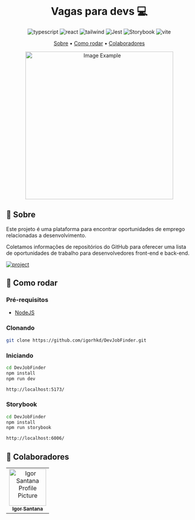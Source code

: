 [TYPESCRIPT__BADGE]: https://img.shields.io/badge/typescript-007ACC?style=for-the-badge&logo=typescript&logoColor=white
[REACT__BADGE]: https://img.shields.io/badge/React-00D8FF?style=for-the-badge&logo=react&logoColor=white
[TAILWIND__BADGE]: https://img.shields.io/badge/tailwind%20Css-06b6d4?style=for-the-badge&logo=tailwindcss&logoColor=white
[VITE__BADGE]: https://img.shields.io/badge/Vite-646CFF?style=for-the-badge&logo=vite&logoColor=white&label
[JEST__BADGE]: https://img.shields.io/badge/Jest-C21325?style=for-the-badge&logo=jest&logoColor=white
[STORYBOOK__BADGE]: https://img.shields.io/badge/Storybook-FF4785?style=for-the-badge&logo=storybook&logoColor=white
[PROJECT__BADGE]: https://img.shields.io/badge/📱Visite_o_projeto-000?style=for-the-badge&logo=project
[PROJECT__URL]: https://developer-job-finder.vercel.app/

<h1 align="center" style="font-weight: bold;">Vagas para devs 💻</h1>

<div align="center">

![typescript][TYPESCRIPT__BADGE]
![react][REACT__BADGE]
![tailwind][TAILWIND__BADGE]
![Jest][JEST__BADGE]
![Storybook][Storybook__BADGE]
![vite][VITE__BADGE]

</div>

<p align="center">
  <a href="#about">Sobre</a> • 
  <a href="#started">Como rodar</a> • 
  <a href="#colab">Colaboradores</a>
</p>

<p align="center">
    <img src="https://i.imgur.com/72XTzMT.png" alt="Image Example" width="400px">
</p>

<h2 id="about">📌 Sobre</h2>

Este projeto é uma plataforma para encontrar oportunidades de emprego relacionadas a desenvolvimento.

Coletamos informações de repositórios do GitHub para oferecer uma lista de oportunidades de trabalho para desenvolvedores front-end e back-end.

[![project][PROJECT__BADGE]][PROJECT__URL]

<h2 id="started">🚀 Como rodar</h2>

<h3>Pré-requisitos</h3>

- [NodeJS](https://nodejs.org/en)

<h3>Clonando</h3>

```bash
git clone https://github.com/igorhkd/DevJobFinder.git
```

<h3>Iniciando</h3>

```bash
cd DevJobFinder
npm install
npm run dev

http://localhost:5173/
```

<h3>Storybook</h3>

```bash
cd DevJobFinder
npm install
npm run storybook

http://localhost:6006/
```

<h2 id="colab">🤝 Colaboradores</h2>

<table>
  <tr>
    <td align="center">
      <a href="https://github.com/igorhkd">
        <img src="https://avatars.githubusercontent.com/u/84198085?v=4" width="100px;" alt="Igor Santana Profile Picture"/><br>
        <sub>
          <b>Igor Santana</b>
        </sub>
      </a>
    </td>
  </tr>
</table>
